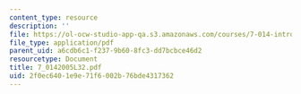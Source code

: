 ```yaml
---
content_type: resource
description: ''
file: https://ol-ocw-studio-app-qa.s3.amazonaws.com/courses/7-014-introductory-biology-spring-2005/2f0ec6401e9e71f6002b76bde4317362_7_0142005L32.pdf
file_type: application/pdf
parent_uid: a6cdb6c1-f237-9b60-8fc3-dd7bcbce46d2
resourcetype: Document
title: 7_0142005L32.pdf
uid: 2f0ec640-1e9e-71f6-002b-76bde4317362
---
```

